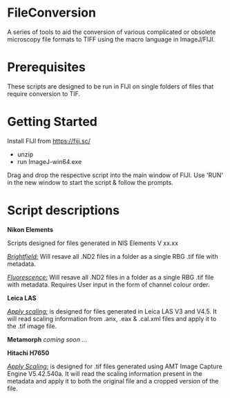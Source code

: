 # FileConversion
A series of tools to aid the conversion of various complicated or obsolete microscopy file formats to TIFF using the macro language in ImageJ/FIJI.

# Prerequisites
These scripts are designed to be run in FIJI on single folders of files that require conversion to TIF.

# Getting Started
Install FIJI from https://fiji.sc/
 - unzip
 - run ImageJ-win64.exe

Drag and drop the respective script into the main window of FIJI. Use 'RUN' in the new window to start the script & follow the prompts.

# Script descriptions
__Nikon Elements__ 

Scripts designed for files generated in NIS Elements V xx.xx

[_Brightfield:_](NIS%20Elements_Resave%20brightfield.groovy) Will resave all .ND2 files in a folder as a single RBG .tif file with metadata.

[_Fluorescence:_](NIS%20Elements_Resave%20fluorescence.ijm) Will resave all .ND2 files in a folder as a single RBG .tif file with metadata. Requires User input in the form of channel colour order.

__Leica LAS__

[_Apply scaling:_](Leica%20LAS_Apply%20scaling.ijm) is designed for files generated in Leica LAS V3 and V4.5. It will read scaling information from .anx, .eax & .cal.xml files and apply it to the .tif image file.

__Metamorph__
_coming soon ..._

__Hitachi H7650__

[_Apply Scaling:_](Hitachi%20H7650_Apply.Scaling.ijm) is designed for .tif files generated using AMT Image Capture Engine V5.42.540a. It will read the scaling information present in the metadata and apply it to both the original file and a cropped version of the file.
